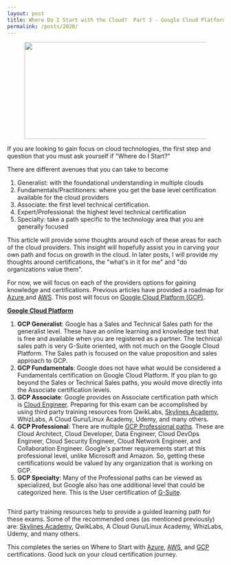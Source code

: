```yaml
---
layout: post
title: Where Do I Start with the Cloud?  Part 3 - Google Cloud Platform
permalink: /posts/2020/
---
```


<!-- wp:image {"align":"center","id":119,"width":475,"height":225,"sizeSlug":"large"} -->
<div class="wp-block-image"><figure class="aligncenter size-large is-resized"><img src="https://captainhyperscaler.files.wordpress.com/2019/10/clouds-e1580309278738.png?w=631" alt="" class="wp-image-119" width="475" height="225"/></figure></div>
<!-- /wp:image -->

<!-- wp:paragraph -->
<p>If you are looking to gain focus on cloud technologies, the first step and question that you must ask yourself if "Where do I Start?" </p>
<!-- /wp:paragraph -->

<!-- wp:paragraph -->
<p>There are different avenues that you can take to become </p>
<!-- /wp:paragraph -->

<!-- wp:list {"ordered":true} -->
<ol><li>Generalist: with the foundational understanding in multiple clouds</li><li>Fundamentals/Practitioners: where you get the base level certification available for the cloud providers</li><li>Associate: the first level technical certification.</li><li>Expert/Professional: the highest level technical certification</li><li>Specialty: take a path specific to the technology area that you are generally focused</li></ol>
<!-- /wp:list -->

<!-- wp:paragraph -->
<p>This article will provide some thoughts around each of these areas for each of the cloud providers.  This insight will hopefully assist you in carving your own path and focus on growth in the cloud.  In later posts, I will provide my thoughts around certifications, the "what's in it for me" and "do organizations value them".</p>
<!-- /wp:paragraph -->

<!-- wp:paragraph -->
<p>For now, we will focus on each of the providers options for gaining knowledge and certifications.  Previous articles have provided a roadmap for <a rel="noreferrer noopener" aria-label="Azure  (opens in a new tab)" href="https://captainhyperscaler.com/2020/01/28/where-do-i-start-with-the-cloud-part-1-microsoft-azure/" target="_blank">Azure </a>and <a rel="noreferrer noopener" aria-label="AWS (opens in a new tab)" href="https://captainhyperscaler.com/2020/01/29/where-do-i-start-with-the-cloud-part-2-amazon-web-services/" target="_blank">AWS</a>.  This post will focus on <a href="https://cloud.google.com/certification/" target="_blank" rel="noreferrer noopener" aria-label="Google Cloud Platform (GCP) (opens in a new tab)">Google Cloud Platform (GCP)</a>.</p>
<!-- /wp:paragraph -->

<!-- wp:paragraph -->
<p><span style="font-weight:bold;text-decoration:underline;">Google Cloud Platform</span></p>
<!-- /wp:paragraph -->

<!-- wp:list {"ordered":true} -->
<ol><li><strong>GCP Generalist</strong>:  Google has a Sales and Technical Sales path for the generalist level.  These have an online learning and knowledge test that is free and available when you are registered as a partner.  The technical sales path is very G-Suite oriented, with not much on the Google Cloud Platform.  The Sales path is focused on the value proposition and sales approach to GCP.</li><li><strong>GCP Fundamentals</strong>: Google does not have what would be considered a Fundamentals certification on Google Cloud Platform.  If you plan to go beyond the Sales or Technical Sales paths, you would move directly into the Associate certification levels.</li><li><strong>GCP Associate</strong>:  Google provides on Associate certification path which is <a rel="noreferrer noopener" aria-label="Cloud Engineer (opens in a new tab)" href="https://cloud.google.com/certification/cloud-engineer" target="_blank">Cloud Engineer</a>.  Preparing for this exam can be accomplished by using third party training resources from QwikLabs, <a rel="noreferrer noopener" aria-label="Skylines Academy (opens in a new tab)" href="https://courses.skylinesacademy.com/?affcode=180879_p1mljie2" target="_blank">Skylines Academy</a>, WhizLabs, A Cloud Guru/Linux Academy, Udemy, and many others.</li><li><strong>GCP Professional</strong>: There are multiple <a href="https://cloud.google.com/certification/" target="_blank" rel="noreferrer noopener" aria-label="GCP Professional paths (opens in a new tab)">GCP Professional paths</a>.  These are Cloud Architect, Cloud Developer, Data Engineer, Cloud DevOps Engineer, Cloud Security Engineer, Cloud Network Engineer, and Collaboration Engineer.  Google's partner requirements start at this professional level, unlike Microsoft and Amazon.  So, getting these certifications would be valued by any organization that is working on GCP.</li><li><strong>GCP Specialty</strong>: Many of the Professional paths can be viewed as specialized, but Google also has one additional level that could be categorized here.  This is the User certification of <a href="https://cloud.google.com/certification/gsuite" target="_blank" rel="noreferrer noopener" aria-label="G-Suite (opens in a new tab)">G-Suite</a>.  </li></ol>
<!-- /wp:list -->

<!-- wp:image {"id":338,"sizeSlug":"large"} -->
<figure class="wp-block-image size-large"><img src="https://captainhyperscaler.files.wordpress.com/2020/01/gcpcerts.png?w=888" alt="" class="wp-image-338"/></figure>
<!-- /wp:image -->

<!-- wp:paragraph -->
<p>Third party training resources help to provide a guided learning path for these exams.  Some of the recommended ones (as mentioned previously) are:  <a rel="noreferrer noopener" href="https://courses.skylinesacademy.com/?affcode=180879_p1mljie2" target="_blank">Skylines Academy</a>, QwikLabs, A Cloud Guru/Linux Academy, WhizLabs, Udemy, and many others.</p>
<!-- /wp:paragraph -->

<!-- wp:paragraph -->
<p>This completes the series on Where to Start with <a rel="noreferrer noopener" aria-label="Azure (opens in a new tab)" href="https://captainhyperscaler.com/2020/01/28/where-do-i-start-with-the-cloud-part-1-microsoft-azure/" target="_blank">Azure</a>, <a rel="noreferrer noopener" aria-label="AWS (opens in a new tab)" href="https://captainhyperscaler.com/2020/01/29/where-do-i-start-with-the-cloud-part-2-amazon-web-services/" target="_blank">AWS</a>, and <a href="http://where-do-i-start-with-the-cloud?-part-3:-google-cloud-platform" target="_blank" rel="noreferrer noopener" aria-label="GCP  (opens in a new tab)">GCP </a>certifications.  Good luck on your cloud certification journey.</p>
<!-- /wp:paragraph -->
